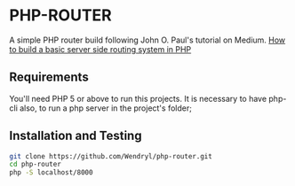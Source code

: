 # PHP-ROUTER
A simple PHP router build following John O. Paul's tutorial on Medium.
[How to build a basic server side routing system in PHP](https://medium.com/the-andela-way/how-to-build-a-basic-server-side-routing-system-in-php-e52e613cf241)

## Requirements
You'll need PHP 5 or above to run this projects. It is necessary to have php-cli also, to run a php server in the project's folder;

## Installation and Testing
```bash
git clone https://github.com/Wendryl/php-router.git
cd php-router
php -S localhost/8000
```
